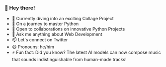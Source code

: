 ### 👋 Hey there!

  - 🔭 Currently diving into an exciting Collage Project
  - 🌱 On a journey to master Python
  - 👯 Open to collaborations on innovative Python Projects
  - 💬 Ask me anything about Web Development
  - 📫 Let's connect on Twitter
  - 😄 Pronouns: he/him
  - ⚡ Fun fact: Did you know? The latest AI models can now compose music that sounds indistinguishable from human-made tracks!
